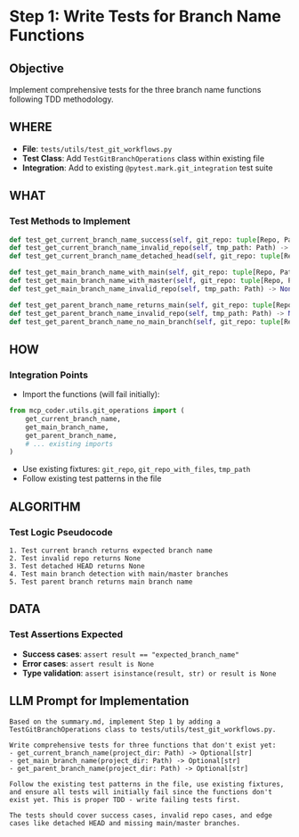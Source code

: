 # Step 1: Write Tests for Branch Name Functions

## Objective
Implement comprehensive tests for the three branch name functions following TDD methodology.

## WHERE
- **File**: `tests/utils/test_git_workflows.py`  
- **Test Class**: Add `TestGitBranchOperations` class within existing file
- **Integration**: Add to existing `@pytest.mark.git_integration` test suite

## WHAT
### Test Methods to Implement
```python
def test_get_current_branch_name_success(self, git_repo: tuple[Repo, Path]) -> None
def test_get_current_branch_name_invalid_repo(self, tmp_path: Path) -> None  
def test_get_current_branch_name_detached_head(self, git_repo: tuple[Repo, Path]) -> None

def test_get_main_branch_name_with_main(self, git_repo: tuple[Repo, Path]) -> None
def test_get_main_branch_name_with_master(self, git_repo: tuple[Repo, Path]) -> None  
def test_get_main_branch_name_invalid_repo(self, tmp_path: Path) -> None

def test_get_parent_branch_name_returns_main(self, git_repo: tuple[Repo, Path]) -> None
def test_get_parent_branch_name_invalid_repo(self, tmp_path: Path) -> None
def test_get_parent_branch_name_no_main_branch(self, git_repo: tuple[Repo, Path]) -> None
```

## HOW
### Integration Points
- Import the functions (will fail initially): 
```python
from mcp_coder.utils.git_operations import (
    get_current_branch_name,
    get_main_branch_name, 
    get_parent_branch_name,
    # ... existing imports
)
```
- Use existing fixtures: `git_repo`, `git_repo_with_files`, `tmp_path`
- Follow existing test patterns in the file

## ALGORITHM
### Test Logic Pseudocode
```
1. Test current branch returns expected branch name
2. Test invalid repo returns None  
3. Test detached HEAD returns None
4. Test main branch detection with main/master branches
5. Test parent branch returns main branch name
```

## DATA
### Test Assertions Expected
- **Success cases**: `assert result == "expected_branch_name"`
- **Error cases**: `assert result is None`
- **Type validation**: `assert isinstance(result, str) or result is None`

## LLM Prompt for Implementation
```
Based on the summary.md, implement Step 1 by adding a TestGitBranchOperations class to tests/utils/test_git_workflows.py. 

Write comprehensive tests for three functions that don't exist yet:
- get_current_branch_name(project_dir: Path) -> Optional[str]  
- get_main_branch_name(project_dir: Path) -> Optional[str]
- get_parent_branch_name(project_dir: Path) -> Optional[str]

Follow the existing test patterns in the file, use existing fixtures, and ensure all tests will initially fail since the functions don't exist yet. This is proper TDD - write failing tests first.

The tests should cover success cases, invalid repo cases, and edge cases like detached HEAD and missing main/master branches.
```
